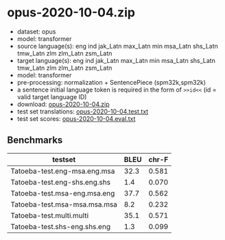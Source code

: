 # opus-2020-10-04.zip

* dataset: opus
* model: transformer
* source language(s): eng ind jak_Latn max_Latn min msa_Latn shs_Latn tmw_Latn zlm zlm_Latn zsm_Latn
* target language(s): eng ind jak_Latn max_Latn min msa_Latn shs_Latn tmw_Latn zlm zlm_Latn zsm_Latn
* model: transformer
* pre-processing: normalization + SentencePiece (spm32k,spm32k)
* a sentence initial language token is required in the form of `>>id<<` (id = valid target language ID)
* download: [opus-2020-10-04.zip](https://object.pouta.csc.fi/Tatoeba-MT-models/sal-sal/opus-2020-10-04.zip)
* test set translations: [opus-2020-10-04.test.txt](https://object.pouta.csc.fi/Tatoeba-MT-models/sal-sal/opus-2020-10-04.test.txt)
* test set scores: [opus-2020-10-04.eval.txt](https://object.pouta.csc.fi/Tatoeba-MT-models/sal-sal/opus-2020-10-04.eval.txt)

## Benchmarks

| testset               | BLEU  | chr-F |
|-----------------------|-------|-------|
| Tatoeba-test.eng-msa.eng.msa 	| 32.3 	| 0.581 |
| Tatoeba-test.eng-shs.eng.shs 	| 1.4 	| 0.070 |
| Tatoeba-test.msa-eng.msa.eng 	| 37.7 	| 0.562 |
| Tatoeba-test.msa-msa.msa.msa 	| 8.2 	| 0.232 |
| Tatoeba-test.multi.multi 	| 35.1 	| 0.571 |
| Tatoeba-test.shs-eng.shs.eng 	| 1.3 	| 0.099 |


